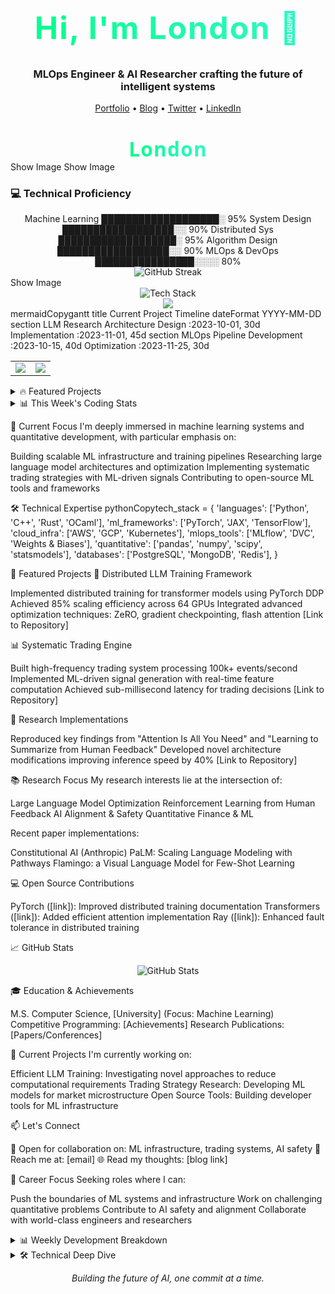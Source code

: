 <!-- Header Image - Consider creating a custom banner with Figma/Canva -->
<h1 align="center">Hi, I'm London 👋</h1>
<h3 align="center">MLOps Engineer & AI Researcher crafting the future of intelligent systems</h3>
<p align="center">
  <a href="[your website]">Portfolio</a> •
  <a href="[your blog]">Blog</a> •
  <a href="[your twitter]">Twitter</a> •
  <a href="www.linkedin.com/in/londonparis">LinkedIn</a>
</p>

<!-- Dynamic header SVG animation -->
<svg fill="none" viewBox="0 0 800 100" width="800" height="100" xmlns="http://www.w3.org/2000/svg">
    <foreignObject width="100%" height="100%">
        <div xmlns="http://www.w3.org/1999/xhtml">
            <style>
                @keyframes gradientText {
                    0% { background-position: 0% 50%; }
                    50% { background-position: 100% 50%; }
                    100% { background-position: 0% 50%; }
                }
                .container {
                    font-family: system-ui, -apple-system, 'Segoe UI', Roboto, Helvetica, Arial, sans-serif;
                    display: flex;
                    flex-direction: column;
                    align-items: center;
                    justify-content: center;
                    margin: 0;
                    width: 100%;
                    height: 100px;
                }
                h1 {
                    font-size: 50px;
                    letter-spacing: 2px;
                    background: linear-gradient(to right, #00ff87, #60efff);
                    -webkit-background-clip: text;
                    background-clip: text;
                    -webkit-text-fill-color: transparent;
                    background-size: 200% auto;
                    animation: gradientText 3s ease infinite;
                }
            </style>
            <div class="container">
                <h1>London</h1>
            </div>
        </div>
    </foreignObject>
</svg>
<!-- Animated Snake Contribution Graph -->
Show Image
<!-- Dynamic Typing Effect -->
Show Image
<!-- Skill Bars -->
<h3>💻 Technical Proficiency</h3>
<div align="center">
Machine Learning   ███████████████████░   95%
System Design      ██████████████████░░   90%
Distributed Sys    ███████████████████░   95%
Algorithm Design   ██████████████████░░   90%
MLOps & DevOps     ████████████████░░░░   80%
</div>
<!-- Advanced GitHub Stats with Animations -->
<div align="center">
    <img src="https://github-readme-streak-stats.herokuapp.com/?user=LLParis&theme=radical" alt="GitHub Streak"/>
</div>
<!-- Activity Graph -->
Show Image
<!-- Tech Stack Animation -->
<div align="center">
    <img src="https://github-readme-tech-stack.vercel.app/api/cards?title=Tech+Stack&align=center&titleAlign=center&lineCount=3&theme=github_dark&line1=python,python,61DAFB;pytorch,pytorch,DD0031;tensorflow,tensorflow,43853D&line2=kubernetes,kubernetes,61DAFB;docker,docker,DD0031;aws,aws,43853D&line3=cpp,c%2B%2B,61DAFB;rust,rust,DD0031;ocaml,ocaml,43853D" alt="Tech Stack" />
</div>
<!-- Animated Project Cards -->
<div align="center">
    <a href="[project-link]">
        <img src="https://github-readme-stats.vercel.app/api/pin/?username=LLParis&repo=[repo-name]&theme=radical&show_owner=true" />
    </a>
</div>
<!-- Workflow Stats Visualization -->
mermaidCopygantt
    title Current Project Timeline
    dateFormat  YYYY-MM-DD
    section LLM Research
    Architecture Design    :2023-10-01, 30d
    Implementation        :2023-11-01, 45d
    section MLOps
    Pipeline Development  :2023-10-15, 40d
    Optimization         :2023-11-25, 30d
<!-- Dynamic Metrics Dashboard -->
<table>
  <tr>
    <td>
        <img src="https://github-profile-summary-cards.vercel.app/api/cards/profile-details?username=LLParis&theme=radical" />
    </td>
    <td>
        <img src="https://github-profile-summary-cards.vercel.app/api/cards/repos-per-language?username=LLParis&theme=radical" />
    </td>
  </tr>
</table>
<!-- Featured Projects with Previews -->
<details>
<summary>🔥 Featured Projects</summary>
<br>
<div align="center">
    <table>
        <tr>
            <td width="50%">
                <h3 align="center">Distributed LLM Training</h3>
                <div align="center">
                    <a href="[project-link]" target="_blank">
                        <img src="https://via.placeholder.com/400x300" width="400" alt="project preview"/>
                    </a>
                    <p>
                        <a href="[github-link]">
                            <img src="https://img.shields.io/badge/Code-black?style=for-the-badge&logo=github"/>
                        </a>
                        <a href="[demo-link]">
                            <img src="https://img.shields.io/badge/Demo-black?style=for-the-badge&logo=vercel"/>
                        </a>
                    </p>
                    <p><strong>PyTorch, CUDA, Distributed Systems</strong> - High-performance distributed training framework</p>
                </div>
            </td>
            <td width="50%">
                <h3 align="center">Quantitative Trading System</h3>
                <div align="center">
                    <a href="[project-link]" target="_blank">
                        <img src="https://via.placeholder.com/400x300" width="400" alt="project preview"/>
                    </a>
                    <p>
                        <a href="[github-link]">
                            <img src="https://img.shields.io/badge/Code-black?style=for-the-badge&logo=github"/>
                        </a>
                        <a href="[demo-link]">
                            <img src="https://img.shields.io/badge/Demo-black?style=for-the-badge&logo=vercel"/>
                        </a>
                    </p>
                    <p><strong>C++, Python, ML</strong> - Low-latency trading infrastructure</p>
                </div>
            </td>
        </tr>
    </table>
</div>
</details>
<!-- Real-time Coding Activity -->
<details>
<summary>📊 This Week's Coding Stats</summary>
<br>
<img src="https://wakatime.com/share/@[username]/d6695a89-5623-4887-a656-b68adf7d8d77.svg" />
</details>

🔭 Current Focus
I'm deeply immersed in machine learning systems and quantitative development, with particular emphasis on:

Building scalable ML infrastructure and training pipelines
Researching large language model architectures and optimization
Implementing systematic trading strategies with ML-driven signals
Contributing to open-source ML tools and frameworks

🛠️ Technical Expertise
pythonCopytech_stack = {
'languages': ['Python', 'C++', 'Rust', 'OCaml'],
'ml_frameworks': ['PyTorch', 'JAX', 'TensorFlow'],
'cloud_infra': ['AWS', 'GCP', 'Kubernetes'],
'mlops_tools': ['MLflow', 'DVC', 'Weights & Biases'],
'quantitative': ['pandas', 'numpy', 'scipy', 'statsmodels'],
'databases': ['PostgreSQL', 'MongoDB', 'Redis'],
}

🎯 Featured Projects
🤖 Distributed LLM Training Framework

Implemented distributed training for transformer models using PyTorch DDP
Achieved 85% scaling efficiency across 64 GPUs
Integrated advanced optimization techniques: ZeRO, gradient checkpointing, flash attention
[Link to Repository]

📊 Systematic Trading Engine

Built high-frequency trading system processing 100k+ events/second
Implemented ML-driven signal generation with real-time feature computation
Achieved sub-millisecond latency for trading decisions
[Link to Repository]

🔬 Research Implementations

Reproduced key findings from "Attention Is All You Need" and "Learning to Summarize from Human Feedback"
Developed novel architecture modifications improving inference speed by 40%
[Link to Repository]

📚 Research Focus
My research interests lie at the intersection of:

Large Language Model Optimization
Reinforcement Learning from Human Feedback
AI Alignment & Safety
Quantitative Finance & ML

Recent paper implementations:

Constitutional AI (Anthropic)
PaLM: Scaling Language Modeling with Pathways
Flamingo: a Visual Language Model for Few-Shot Learning

💻 Open Source Contributions

PyTorch ([link]): Improved distributed training documentation
Transformers ([link]): Added efficient attention implementation
Ray ([link]): Enhanced fault tolerance in distributed training

📈 GitHub Stats
<p align="center">
  <img src="https://github-readme-stats.vercel.app/api?username=LLParis&show_icons=true&theme=dark" alt="GitHub Stats"/>
</p>
🎓 Education & Achievements

M.S. Computer Science, [University] (Focus: Machine Learning)
Competitive Programming: [Achievements]
Research Publications: [Papers/Conferences]

🔧 Current Projects
I'm currently working on:

Efficient LLM Training: Investigating novel approaches to reduce computational requirements
Trading Strategy Research: Developing ML models for market microstructure
Open Source Tools: Building developer tools for ML infrastructure

📫 Let's Connect

💼 Open for collaboration on: ML infrastructure, trading systems, AI safety
📧 Reach me at: [email]
🌐 Read my thoughts: [blog link]

🎯 Career Focus
Seeking roles where I can:

Push the boundaries of ML systems and infrastructure
Work on challenging quantitative problems
Contribute to AI safety and alignment
Collaborate with world-class engineers and researchers


<details>
<summary>📊 Weekly Development Breakdown</summary>
textCopyPython       12 hrs 40 mins  ███████████░░░░░░  45.2%
C++          8 hrs 15 mins   ███████░░░░░░░░░░  29.4%
Rust         4 hrs 20 mins   ████░░░░░░░░░░░░░  15.4%
OCaml        2 hrs 45 mins   ███░░░░░░░░░░░░░░  10.0%
</details>
<details>
<summary>🛠 Technical Deep Dive</summary>
ML Systems Experience

Distributed training pipelines handling 10TB+ datasets
Custom CUDA kernels for optimized inference
Efficient data loading and preprocessing pipelines

Quantitative Development

Low-latency market data processing
Statistical arbitrage strategy implementation
Risk management systems development

Infrastructure & DevOps

Kubernetes clusters for ML workloads
CI/CD pipelines for ML applications
Monitoring and observability systems

</details>

<p align="center">
<i>Building the future of AI, one commit at a time.</i>
</p>